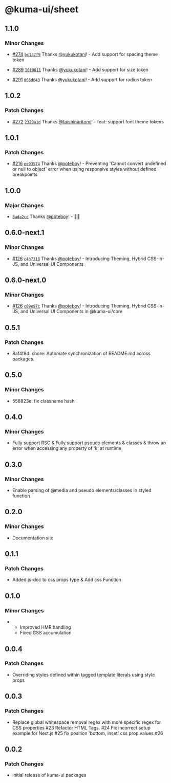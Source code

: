 # @kuma-ui/sheet

## 1.1.0

### Minor Changes

- [#274](https://github.com/kuma-ui/kuma-ui/pull/274) [`bc1a7f9`](https://github.com/kuma-ui/kuma-ui/commit/bc1a7f979f5539a4e2d1d2785dc2a893eee076eb) Thanks [@yukukotani](https://github.com/yukukotani)! - Add support for spacing theme token

- [#289](https://github.com/kuma-ui/kuma-ui/pull/289) [`10f9811`](https://github.com/kuma-ui/kuma-ui/commit/10f98111d542f1fa45a6cda18ac872bec7b40910) Thanks [@yukukotani](https://github.com/yukukotani)! - Add support for size token

- [#291](https://github.com/kuma-ui/kuma-ui/pull/291) [`066d043`](https://github.com/kuma-ui/kuma-ui/commit/066d04383d3f4e19fb0460b184e8aa9ed67ae41d) Thanks [@yukukotani](https://github.com/yukukotani)! - Add support for radius token

## 1.0.2

### Patch Changes

- [#272](https://github.com/kuma-ui/kuma-ui/pull/272) [`2329a1d`](https://github.com/kuma-ui/kuma-ui/commit/2329a1d9ea2fe4cf2d61cdf4ea87983c75b0d8fb) Thanks [@taishinaritomi](https://github.com/taishinaritomi)! - feat: support font theme tokens

## 1.0.1

### Patch Changes

- [#216](https://github.com/poteboy/kuma-ui/pull/216) [`ee93574`](https://github.com/poteboy/kuma-ui/commit/ee9357493694118f6c9c829c9107221688a65ab8) Thanks [@poteboy](https://github.com/poteboy)! - Preventing 'Cannot convert undefined or null to object' error when using responsive styles without defined breakpoints

## 1.0.0

### Major Changes

- [`8ada2cd`](https://github.com/poteboy/kuma-ui/commit/8ada2cd64f144103cf611fc0990f4f74bcc19969) Thanks [@poteboy](https://github.com/poteboy)! - 🐻‍❄️

## 0.6.0-next.1

### Minor Changes

- [#126](https://github.com/poteboy/kuma-ui/pull/126) [`c4b7318`](https://github.com/poteboy/kuma-ui/commit/c4b73184ca8e9c659734f9547143806a3a7d222a) Thanks [@poteboy](https://github.com/poteboy)! - Introducing Theming, Hybrid CSS-in-JS, and Universal UI Components

## 0.6.0-next.0

### Minor Changes

- [#126](https://github.com/poteboy/kuma-ui/pull/126) [`c89e97c`](https://github.com/poteboy/kuma-ui/commit/c89e97c2f2d3fc56586d0e02d5d8ff873b9eee6a) Thanks [@poteboy](https://github.com/poteboy)! - Introducing Theming, Hybrid CSS-in-JS, and Universal UI Components in @kuma-ui/core

## 0.5.1

### Patch Changes

- 8af4f8d: chore: Automate synchronization of README.md across packages.

## 0.5.0

### Minor Changes

- 558823e: fix classname hash

## 0.4.0

### Minor Changes

- Fully support RSC & Fully support pseudo elements & classes & throw an error when accessing any property of 'k' at runtime

## 0.3.0

### Minor Changes

- Enable parsing of @media and pseudo elements/classes in styled function

## 0.2.0

### Minor Changes

- Documentation site

## 0.1.1

### Patch Changes

- Added js-doc to css props type & Add css Function

## 0.1.0

### Minor Changes

- - Improved HMR handling
  - Fixed CSS accumulation

## 0.0.4

### Patch Changes

- Overriding styles defined within tagged template literals using style props

## 0.0.3

### Patch Changes

- Replace global whitespace removal regex with more specific regex for CSS properties #23
  Refactor HTML Tags. #24
  Fix incorrect setup example for Next.js #25
  fix position 'bottom, inset' css prop values #26

## 0.0.2

### Patch Changes

- initial release of kuma-ui packages
